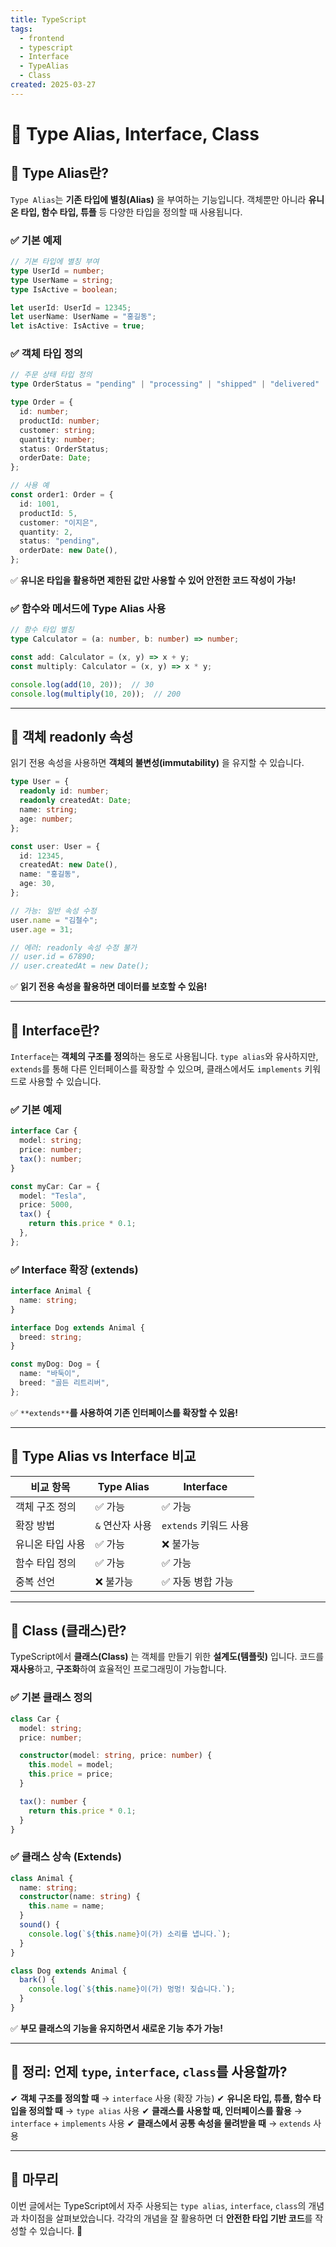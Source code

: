 ```yaml
---
title: TypeScript
tags:
  - frontend
  - typescript
  - Interface
  - TypeAlias
  - Class
created: 2025-03-27
---
```


# 🚀 Type Alias, Interface, Class 

## 📌 Type Alias란?

`Type Alias`는 **기존 타입에 별칭(Alias)** 을 부여하는 기능입니다. 
객체뿐만 아니라 **유니온 타입, 함수 타입, 튜플** 등 다양한 타입을 정의할 때 사용됩니다.

### ✅ 기본 예제

```ts
// 기본 타입에 별칭 부여
type UserId = number;
type UserName = string;
type IsActive = boolean;

let userId: UserId = 12345;
let userName: UserName = "홍길동";
let isActive: IsActive = true;
```

### ✅ 객체 타입 정의

```ts
// 주문 상태 타입 정의
type OrderStatus = "pending" | "processing" | "shipped" | "delivered" | "canceled";

type Order = {
  id: number;
  productId: number;
  customer: string;
  quantity: number;
  status: OrderStatus;
  orderDate: Date;
};

// 사용 예
const order1: Order = {
  id: 1001,
  productId: 5,
  customer: "이지은",
  quantity: 2,
  status: "pending",
  orderDate: new Date(),
};
```

✅ **유니온 타입을 활용하면 제한된 값만 사용할 수 있어 안전한 코드 작성이 가능!**

### ✅ 함수와 메서드에 Type Alias 사용

```ts
// 함수 타입 별칭
type Calculator = (a: number, b: number) => number;

const add: Calculator = (x, y) => x + y;
const multiply: Calculator = (x, y) => x * y;

console.log(add(10, 20));  // 30
console.log(multiply(10, 20));  // 200
```

---

## 📌 객체 readonly 속성

읽기 전용 속성을 사용하면 **객체의 불변성(immutability)** 을 유지할 수 있습니다.

```ts
type User = {
  readonly id: number;
  readonly createdAt: Date;
  name: string;
  age: number;
};

const user: User = {
  id: 12345,
  createdAt: new Date(),
  name: "홍길동",
  age: 30,
};

// 가능: 일반 속성 수정
user.name = "김철수";
user.age = 31;

// 에러: readonly 속성 수정 불가
// user.id = 67890;
// user.createdAt = new Date();
```

✅ **읽기 전용 속성을 활용하면 데이터를 보호할 수 있음!**

---

## 📌 Interface란?

`Interface`는 **객체의 구조를 정의**하는 용도로 사용됩니다. `type alias`와 유사하지만, `extends`를 통해 다른 인터페이스를 확장할 수 있으며, 클래스에서도 `implements` 키워드로 사용할 수 있습니다.

### ✅ 기본 예제

```ts
interface Car {
  model: string;
  price: number;
  tax(): number;
}

const myCar: Car = {
  model: "Tesla",
  price: 5000,
  tax() {
    return this.price * 0.1;
  },
};
```

### ✅ Interface 확장 (extends)

```ts
interface Animal {
  name: string;
}

interface Dog extends Animal {
  breed: string;
}

const myDog: Dog = {
  name: "바둑이",
  breed: "골든 리트리버",
};
```

✅ `**extends**`**를 사용하여 기존 인터페이스를 확장할 수 있음!**

---

## 📌 Type Alias vs Interface 비교

|비교 항목|Type Alias|Interface|
|---|---|---|
|객체 구조 정의|✅ 가능|✅ 가능|
|확장 방법|`&` 연산자 사용|`extends` 키워드 사용|
|유니온 타입 사용|✅ 가능|❌ 불가능|
|함수 타입 정의|✅ 가능|✅ 가능|
|중복 선언|❌ 불가능|✅ 자동 병합 가능|

---

## 📌 Class (클래스)란?

TypeScript에서 **클래스(Class)** 는 객체를 만들기 위한 **설계도(템플릿)** 입니다. 
코드를 **재사용**하고, **구조화**하여 효율적인 프로그래밍이 가능합니다.

### ✅ 기본 클래스 정의

```ts
class Car {
  model: string;
  price: number;

  constructor(model: string, price: number) {
    this.model = model;
    this.price = price;
  }

  tax(): number {
    return this.price * 0.1;
  }
}
```

### ✅ 클래스 상속 (Extends)

```ts
class Animal {
  name: string;
  constructor(name: string) {
    this.name = name;
  }
  sound() {
    console.log(`${this.name}이(가) 소리를 냅니다.`);
  }
}

class Dog extends Animal {
  bark() {
    console.log(`${this.name}이(가) 멍멍! 짖습니다.`);
  }
}
```

✅ **부모 클래스의 기능을 유지하면서 새로운 기능 추가 가능!**

---

## 🎯 정리: 언제 `type`, `interface`, `class`를 사용할까?

✔ **객체 구조를 정의할 때** → `interface` 사용 (확장 가능) 
✔ **유니온 타입, 튜플, 함수 타입을 정의할 때** → `type alias` 사용
✔ **클래스를 사용할 때, 인터페이스를 활용** → `interface` + `implements` 사용
✔ **클래스에서 공통 속성을 물려받을 때** → `extends` 사용

---

## 🎉 마무리

이번 글에서는 TypeScript에서 자주 사용되는 `type alias`, `interface`, `class`의 개념과 차이점을 살펴보았습니다. 각각의 개념을 잘 활용하면 더 **안전한 타입 기반 코드**를 작성할 수 있습니다. 🎯

